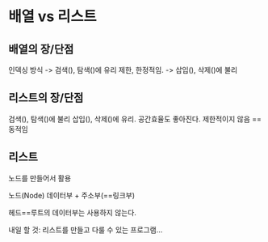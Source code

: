 # 배열 vs 리스트

## 배열의 장/단점
인덱싱 방식 -> 검색(), 탐색()에 유리
제한, 한정적임. -> 삽입(), 삭제()에 불리

## 리스트의 장/단점
검색(), 탐색()에 불리
삽입(), 삭제()에 유리. 공간효율도 좋아진다.
제한적이지 않음 == 동적임

## 리스트
노드를 만들어서 활용

노드(Node)
    데이터부 + 주소부(==링크부)

헤드==루트의 데이터부는 사용하지 않는다.

내일 할 것:
리스트를 만들고 다룰 수 있는 프로그램...
